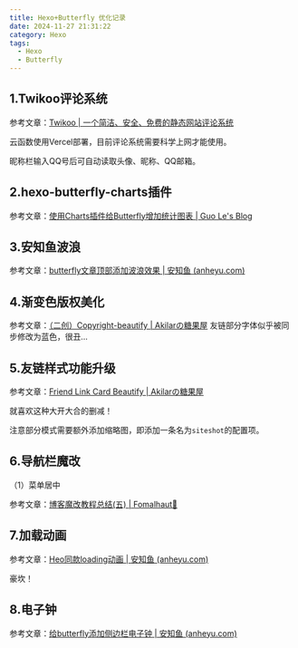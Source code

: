 ```yaml
---
title: Hexo+Butterfly 优化记录
date: 2024-11-27 21:31:22
category: Hexo
tags:
  - Hexo
  - Butterfly
---
```


## 1.Twikoo评论系统

参考文章：[Twikoo | 一个简洁、安全、免费的静态网站评论系统](https://twikoo.js.org/)

云函数使用Vercel部署，目前评论系统需要科学上网才能使用。

昵称栏输入QQ号后可自动读取头像、昵称、QQ邮箱。

## 2.hexo-butterfly-charts插件

参考文章：[使用Charts插件给Butterfly增加统计图表 | Guo Le's Blog](https://blog.guole.fun/posts/18158/#)

## 3.安知鱼波浪

参考文章：[butterfly文章顶部添加波浪效果 | 安知鱼 (anheyu.com)](https://blog.anheyu.com/posts/98c4.html)

## 4.渐变色版权美化

参考文章：[（二创）Copyright-beautify | Akilarの糖果屋](https://akilar.top/posts/8322f8e6/)
友链部分字体似乎被同步修改为蓝色，很丑...

## 5.友链样式功能升级

参考文章：[Friend Link Card Beautify | Akilarの糖果屋](https://akilar.top/posts/57291286/)

就喜欢这种大开大合的删减！

注意部分模式需要额外添加缩略图，即添加一条名为`siteshot`的配置项。

## 6.导航栏魔改

（1）菜单居中

参考文章：[博客魔改教程总结(五) | Fomalhaut🥝](https://www.fomal.cc/posts/eec9786.html)

## 7.加载动画

参考文章：[Heo同款loading动画 | 安知鱼 (anheyu.com)](https://blog.anheyu.com/posts/52d8.html)

豪坎！

## 8.电子钟

参考文章：[给butterfly添加侧边栏电子钟 | 安知鱼 (anheyu.com)](https://blog.anheyu.com/posts/fc18.html)
